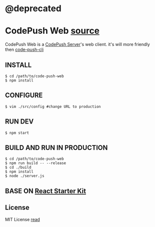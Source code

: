 # @deprecated

# CodePush Web [source](https://github.com/lisong/code-push-web)

CodePush Web is a [CodePush Server](https://github.com/lisong/code-push-server)'s web client. it's will more friendly then [code-push-cli](https://github.com/Microsoft/code-push)

## INSTALL

```shell
$ cd /path/to/code-push-web
$ npm install
```

## CONFIGURE

``` shell
$ vim ./src/config #change URL to production
```

## RUN DEV

```shell
$ npm start
```

## BUILD AND RUN IN PRODUCTION

```shell
$ cd /path/to/code-push-web
$ npm run build -- --release
$ cd ./build
$ npm install
$ node ./server.js
```

## BASE ON [React Starter Kit](https://github.com/kriasoft/react-starter-kit)

## License
MIT License [read](https://github.com/lisong/code-push-web/blob/master/LICENSE.txt)
